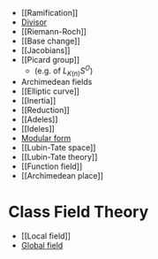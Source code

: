 - [[Ramification]]
- [Divisor](zettelkasten/zets/Divisor.md)
- [[Riemann-Roch]]
- [[Base change]]
- [[Jacobians]]
- [[Picard group]] 
	- (e.g. of $L_{K(n)}S^O$)
-  Archimedean fields
- [[Elliptic curve]]
- [[Inertia]]
- [[Reduction]]
- [[Adeles]]
- [[Ideles]]
- [Modular form](Modular%20form)
- [[Lubin-Tate space]]
- [[Lubin-Tate theory]]
- [[Function field]]
- [[Archimedean place]]



# Class Field Theory

- [[Local field]]
- [Global field](Global%20field)